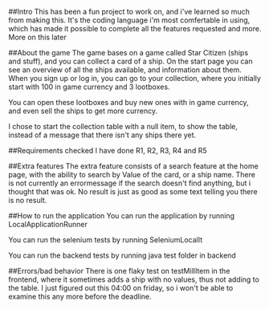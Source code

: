 ##Intro
This has been a fun project to work on, and i've learned so much from making this. It's the coding language i'm
most comfertable in using, which has made it possible to complete all the features requested and more. More on this later



##About the game
The game bases on a game called Star Citizen (ships and stuff), and you can collect a card
of a ship. On the start page you can see an overview of all the ships available, and information about them.
When you sign up or log in, you can go to your collection, where you initially start with 100 in game currency
and 3 lootboxes. 

You can open these lootboxes and buy new ones with in game currency, and even sell the ships to get more currency.

I chose to start the collection table with a null item, to show the table, instead of a message that there isn't any
ships there yet.


##Requirements checked
I have done R1, R2, R3, R4 and R5

##Extra features
The extra feature consists of a search feature at the home page, with the ability to search by Value of the card, 
or a ship name. There is not currently an errormessage if the search doesn't find anything, but i thought that was ok. 
No result is just as good as some text telling you there is no result.







##How to run the application
You can run the application by running LocalApplicationRunner

You can run the selenium tests by running SeleniumLocalIt

You can run the backend tests by running java test folder in backend

##Errors/bad behavior
There is one flaky test on testMillItem in the frontend, where it sometimes adds a ship with no values, thus not adding to 
the table. I just figured out this 04:00 on friday, so i won't be able to 
examine this any more before the deadline.